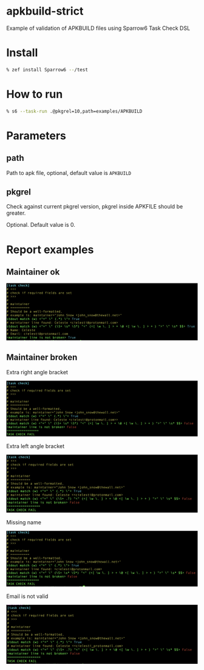 # apkbuild-strict

Example of validation of APKBUILD files using Sparrow6 Task Check DSL

# Install

```bash
% zef install Sparrow6 --/test

```
# How to run

```bash
% s6 --task-run .@pkgrel=10,path=examples/APKBUILD
```

# Parameters

## path

Path to apk file, optional, default value is `APKBUILD`

## pkgrel

Check against current pkgrel version, pkgrel inside APKFILE should be greater.

Optional. Default value is 0.

# Report examples


## Maintainer ok

![maintainer-ok](reports/maintainer-ok.jpeg)

## Maintainer broken

Extra right angle bracket 

![maintainer-broken-extra-right-angle-bracket](reports/maintainer-broken-extra-right-angle-bracket.jpeg)

Extra left angle bracket 

![maintainer-broken-extra-left-angle-bracket](reports/maintainer-broken-extra-left-angle-bracket.jpeg)

Missing name

![maintainer-missing-name](reports/maintainer-missing-name.jpeg)

Email is not valid

![maintainer-broken-email-not-valid](reports/maintainer-broken-email-not-valid.jpeg)
